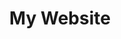 ---
layout: home
title: My Website
excerpt: "A minimal Jekyll theme for your blog by designer Michael Rose."
tags: [Jekyll, theme, responsive, blog, template]
image:
  feature: ocean2.jpg
  credit: 
  creditlink: 
---